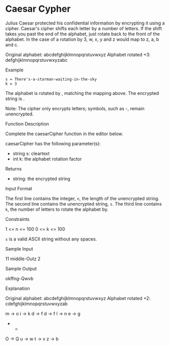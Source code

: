 # Caesar Cypher

Julius Caesar protected his confidential information by encrypting it using a cipher. Caesar's cipher shifts each letter by a number of letters. If the shift takes you past the end of the alphabet, just rotate back to the front of the alphabet. In the case of a rotation by 3, w, x, y and z would map to z, a, b and c.

Original alphabet:      abcdefghijklmnopqrstuvwxyz
Alphabet rotated +3:    defghijklmnopqrstuvwxyzabc

Example

```plaintext
s = There's-a-starman-waiting-in-the-sky
k = 3
```

The alphabet is rotated by , matching the mapping above. The encrypted string is .

Note: The cipher only encrypts letters; symbols, such as -, remain unencrypted.

Function Description

Complete the caesarCipher function in the editor below.

caesarCipher has the following parameter(s):

- string s: cleartext
- int k: the alphabet rotation factor

Returns

- string: the encrypted string

Input Format

The first line contains the integer, `n`, the length of the unencrypted string.
The second line contains the unencrypted string, `s`.
The third line contains `k`, the number of letters to rotate the alphabet by.

Constraints

1 <= n <= 100
0 <= k <= 100

`s` is a valid ASCII string without any spaces.

Sample Input

11
middle-Outz
2

Sample Output

okffng-Qwvb

Explanation

Original alphabet:      abcdefghijklmnopqrstuvwxyz
Alphabet rotated +2:    cdefghijklmnopqrstuvwxyzab

m -> o
i -> k
d -> f
d -> f
l -> n
e -> g

- -

O -> Q
u -> w
t -> v
z -> b
